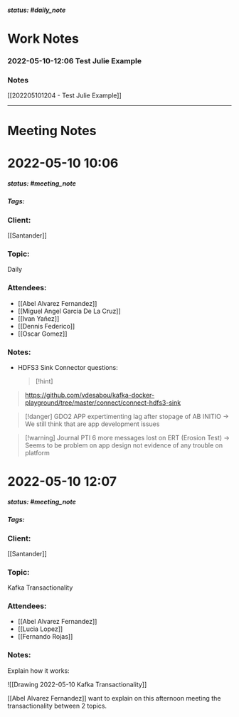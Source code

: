 ##### status: #daily_note 

# Work Notes



### 2022-05-10-12:06 Test Julie Example

### Notes
[[202205101204 - Test Julie Example]]

---
# Meeting Notes
# 2022-05-10 10:06
##### status: #meeting_note
##### Tags:

### Client:
[[Santander]]
### Topic:
Daily
### Attendees:
* [[Abel Alvarez Fernandez]]
* [[Miguel Angel Garcia De La Cruz]]
* [[Ivan Yañez]]
* [[Dennis Federico]]
* [[Oscar Gomez]]
### Notes:

- HDFS3 Sink Connector questions:
  > [!hint]
> https://github.com/vdesabou/kafka-docker-playground/tree/master/connect/connect-hdfs3-sink

> [!danger] GDO2
> APP expertimenting lag after stopage of AB INITIO -> We still think that are app development issues

> [!warning] Journal PTI
>  6 more messages lost on ERT (Erosion Test) -> Seems to be problem on app design not evidence of any trouble on platform



# 2022-05-10 12:07
##### status: #meeting_note
##### Tags:

### Client:
[[Santander]]
### Topic:
Kafka Transactionality
### Attendees:
* [[Abel Alvarez Fernandez]]
* [[Lucia Lopez]]
* [[Fernando Rojas]]

### Notes:

Explain how it works:

![[Drawing 2022-05-10 Kafka Transactionality]]

[[Abel Alvarez Fernandez]] want to explain on this afternoon meeting the transactionality between 2 topics.